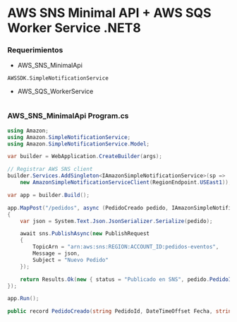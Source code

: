 # AWS SNS Minimal API + AWS SQS Worker Service .NET8

### Requerimientos
- AWS_SNS_MinimalApi
```
AWSSDK.SimpleNotificationService
```

- AWS_SQS_WorkerService
```	
```

### AWS_SNS_MinimalApi Program.cs
```csharp
using Amazon;
using Amazon.SimpleNotificationService;
using Amazon.SimpleNotificationService.Model;

var builder = WebApplication.CreateBuilder(args);

// Registrar AWS SNS client
builder.Services.AddSingleton<IAmazonSimpleNotificationService>(sp =>
    new AmazonSimpleNotificationServiceClient(RegionEndpoint.USEast1));

var app = builder.Build();

app.MapPost("/pedidos", async (PedidoCreado pedido, IAmazonSimpleNotificationService sns) =>
{
    var json = System.Text.Json.JsonSerializer.Serialize(pedido);

    await sns.PublishAsync(new PublishRequest
    {
        TopicArn = "arn:aws:sns:REGION:ACCOUNT_ID:pedidos-eventos",
        Message = json,
        Subject = "Nuevo Pedido"
    });

    return Results.Ok(new { status = "Publicado en SNS", pedido.PedidoId });
});

app.Run();

public record PedidoCreado(string PedidoId, DateTimeOffset Fecha, string ClienteId, decimal Total);
```